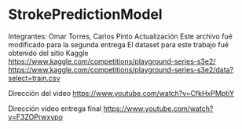# StrokePredictionModel
Integrantes: Omar Torres, Carlos Pinto
Actualización
Este archivo fué modificado para la segunda entrega
El dataset para este trabajo fué obtenido del sitio Kaggle https://www.kaggle.com/competitions/playground-series-s3e2/
https://www.kaggle.com/competitions/playground-series-s3e2/data?select=train.csv

Dirección del video
https://www.youtube.com/watch?v=CfkHxPMptiY

Dirección video entrega final
https://www.youtube.com/watch?v=F3ZOPrwxypo


